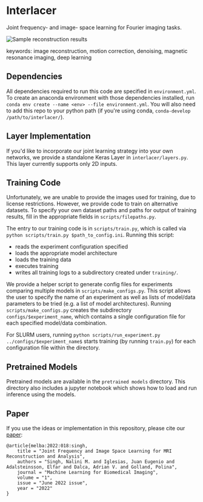 # Interlacer
Joint frequency- and image- space learning for Fourier imaging tasks.

![Sample reconstruction results](./assets/teaser.jpg)

keywords: image reconstruction, motion correction, denoising, magnetic resonance imaging, deep learning

## Dependencies
All dependencies required to run this code are specified in `environment.yml`. To create an anaconda environment with those dependencies installed, run `conda env create --name <env> --file environment.yml`. You will also need to add this repo to your python path (if you're using conda, `conda-develop /path/to/interlacer/`).

## Layer Implementation
If you'd like to incorporate our joint learning strategy into your own networks, we provide a standalone Keras Layer in `interlacer/layers.py`. This layer currently supports only 2D inputs.

## Training Code
Unfortunately, we are unable to provide the images used for training, due to license restrictions. However, we provide code to train on alternative datasets. To specify your own dataset paths and paths for output of training results, fill in the appropriate fields in `scripts/filepaths.py`.

The entry to our training code is in `scripts/train.py`, which is called via `python scripts/train.py $path_to_config.ini`. Running this script:
* reads the experiment configuration specified
* loads the appropriate model architecture 
* loads the training data
* executes training
* writes all training logs to a subdirectory created under `training/`.

We provide a helper script to generate config files for experiments comparing multiple models in `scripts/make_configs.py`. This script allows the user to specify the name of an experiment as well as lists of model/data parameters to be tried (e.g. a list of model architectures). Running `scripts/make_configs.py` creates the subdirectory `configs/$experiment_name`, which contains a single configuration file for each specified model/data combination. 

For SLURM users, running `python scripts/run_experiment.py ../configs/$experiment_name$` starts training (by running `train.py`) for each configuration file within the directory.

## Pretrained Models
Pretrained models are available in the `pretrained models` directory. This directory also includes a jupyter notebook which shows how to load and run inference using the models.

## Paper
If you use the ideas or implementation in this repository, please cite our [paper](https://www.melba-journal.org/papers/2022:018.html):

    @article{melba:2022:018:singh,
        title = "Joint Frequency and Image Space Learning for MRI Reconstruction and Analysis",
        authors = "Singh, Nalini M. and Iglesias, Juan Eugenio and Adalsteinsson, Elfar and Dalca, Adrian V. and Golland, Polina",
        journal = "Machine Learning for Biomedical Imaging",
        volume = "1",
        issue = "June 2022 issue",
        year = "2022"
    }

